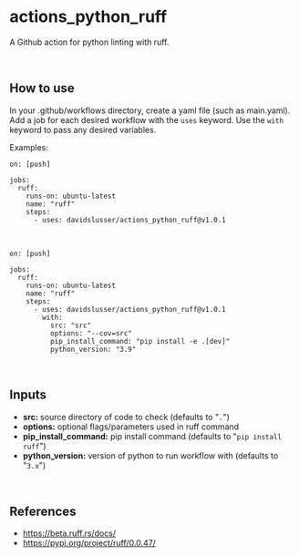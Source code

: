 # actions_python_ruff
A Github action for python linting with ruff.


<br/>

## How to use
In your .github/workflows directory, create a yaml file (such as main.yaml). Add a job for each desired workflow with the `uses` keyword. Use the `with` keyword to pass any desired variables.

Examples:

```
on: [push]

jobs:
  ruff:
    runs-on: ubuntu-latest
    name: "ruff"
    steps:
      - uses: davidslusser/actions_python_ruff@v1.0.1
```
<br/>

```
on: [push]

jobs:
  ruff:
    runs-on: ubuntu-latest
    name: "ruff"
    steps:
      - uses: davidslusser/actions_python_ruff@v1.0.1
        with:
          src: "src"
          options: "--cov=src"
          pip_install_command: "pip install -e .[dev]"
          python_version: "3.9"
```


<br/>

## Inputs
  - **src:** source directory of code to check (defaults to "`.`")
  - **options:** optional flags/parameters used in ruff command
  - **pip_install_command:** pip install command (defaults to "`pip install ruff`")
   - **python_version:** version of python to run workflow with (defaults to "`3.x`")


<br/>

## References
 - https://beta.ruff.rs/docs/
 - https://pypi.org/project/ruff/0.0.47/
